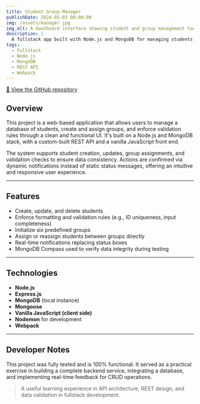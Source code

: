 ```yaml
---
title: Student Group Manager
publishDate: 2024-05-03 00:00:00
img: /assets/manager.jpg
img_alt: A dashboard interface showing student and group management tools
description: |
  A fullstack app built with Node.js and MongoDB for managing students and assigning them to predefined groups.
tags:
  - Fullstack
  - Node.js
  - MongoDB
  - REST API
  - Webpack
---
```


[🔗 View the GitHub repository](https://github.com/yahmeds/Student-Group-Manager)

## Overview

This project is a web-based application that allows users to manage a database of students, create and assign groups, and enforce validation rules through a clean and functional UI. It's built on a Node.js and MongoDB stack, with a custom-built REST API and a vanilla JavaScript front end.

The system supports student creation, updates, group assignments, and validation checks to ensure data consistency. Actions are confirmed via dynamic notifications instead of static status messages, offering an intuitive and responsive user experience.

---

## Features

- Create, update, and delete students
- Enforce formatting and validation rules (e.g., ID uniqueness, input completeness)
- Initialize six predefined groups
- Assign or reassign students between groups directly
- Real-time notifications replacing status boxes
- MongoDB Compass used to verify data integrity during testing

---

## Technologies

- **Node.js**  
- **Express.js**  
- **MongoDB** (local instance)  
- **Mongoose**  
- **Vanilla JavaScript (client side)**  
- **Nodemon** for development
- **Webpack**  

---

## Developer Notes

This project was fully tested and is 100% functional. It served as a practical exercise in building a complete backend service, integrating a database, and implementing real-time feedback for CRUD operations.

> A useful learning experience in API architecture, REST design, and data validation in fullstack development.
